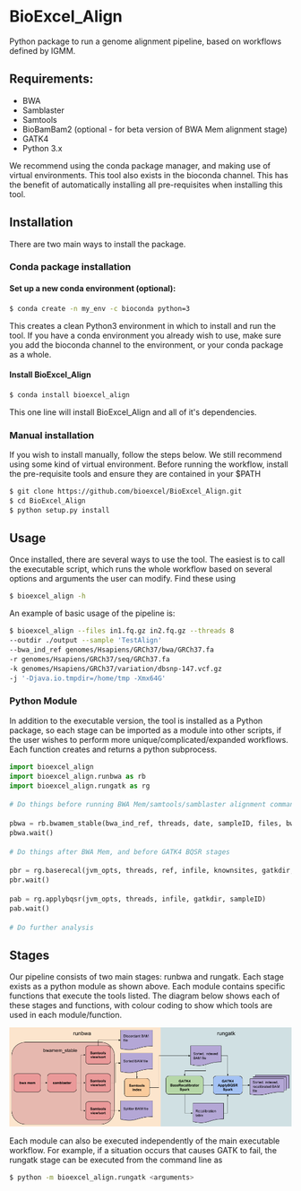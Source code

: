 # BioExcel_Align

Python package to run a genome alignment pipeline, based on workflows
defined by IGMM.

## Requirements:

- BWA
- Samblaster
- Samtools
- BioBamBam2 (optional - for beta version of BWA Mem alignment stage)
- GATK4
- Python 3.x

We recommend using the conda package manager, and making use of virtual 
environments. This tool also exists in the bioconda channel. This has the 
benefit of automatically installing all pre-requisites when installing this 
tool.

## Installation

There are two main ways to install the package.

### Conda package installation

#### Set up a new conda environment (optional):

```bash
$ conda create -n my_env -c bioconda python=3 
```

This creates a clean Python3 environment in which to install and run the tool. 
If you have a conda environment you already wish to use, make sure you add the 
bioconda channel to the environment, or your conda package as a whole.

#### Install BioExcel_Align
```bash
$ conda install bioexcel_align
```

This one line will install BioExcel_Align and all of it's dependencies.

### Manual installation

If you wish to install manually, follow the steps below. We still recommend 
using some kind of virtual environment. Before running the workflow, install
the pre-requisite tools and ensure they are contained in your $PATH

```bash
$ git clone https://github.com/bioexcel/BioExcel_Align.git
$ cd BioExcel_Align
$ python setup.py install
```

## Usage

Once installed, there are several ways to use the tool. The easiest is to call
the executable script, which runs the whole workflow based on several options 
and arguments the user can modify. Find these using

```bash
$ bioexcel_align -h
```

An example of basic usage of the pipeline is:

```bash
$ bioexcel_align --files in1.fq.gz in2.fq.gz --threads 8 
--outdir ./output --sample 'TestAlign' 
--bwa_ind_ref genomes/Hsapiens/GRCh37/bwa/GRCh37.fa 
-r genomes/Hsapiens/GRCh37/seq/GRCh37.fa 
-k genomes/Hsapiens/GRCh37/variation/dbsnp-147.vcf.gz 
-j '-Djava.io.tmpdir=/home/tmp -Xmx64G'
```

### Python Module

In addition to the executable version, the tool is installed as a Python 
package, so each stage can be imported as a module into other scripts, if the 
user wishes to perform more unique/complicated/expanded workflows. Each function
creates and returns a python subprocess.

```python
import bioexcel_align
import bioexcel_align.runbwa as rb
import bioexcel_align.rungatk as rg

# Do things before running BWA Mem/samtools/samblaster alignment command

pbwa = rb.bwamem_stable(bwa_ind_ref, threads, date, sampleID, files, bwadir)
pbwa.wait()

# Do things after BWA Mem, and before GATK4 BQSR stages

pbr = rg.baserecal(jvm_opts, threads, ref, infile, knownsites, gatkdir, sampleID)
pbr.wait()

pab = rg.applybqsr(jvm_opts, threads, infile, gatkdir, sampleID)
pab.wait()

# Do further analysis
```

## Stages

Our pipeline consists of two main stages: runbwa and rungatk. Each stage exists
as a python module as shown above. Each module contains specific functions that 
execute the tools listed. The diagram below shows each of these 
stages and functions, with colour coding to show which tools
are used in each module/function. 

![alt text](./BioExcel_Align.png "BioExcel_Align workflow")

Each module can also be executed independently of the main executable workflow. 
For example, if a situation occurs that causes GATK to fail, the rungatk stage
can be executed from the command line as 

```bash
$ python -m bioexcel_align.rungatk <arguments>
```